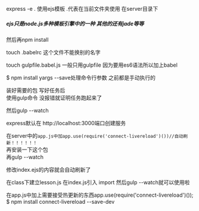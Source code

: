 express -e . 使用ejs模板 .代表在当前文件夹使用 在server目录下<br>
##### ejs只是node.js多种模板引擎中的一种  其他的还有jade等等
然后再npm install<br>

touch .babelrc  这个文件不能换别的名字<br>

touch gulpfile.babel.js  一般只用gulpfile 因为要用es6语法所以加上babel<br>

$ npm install yargs --save处理命令行参数 之前都是手动执行的<br>


装好需要的包 写好任务后<br>
使用gulp命令 没报错就证明任务跑起来了<br>

然后gulp --watch<br>

express默认在 http://localhost:3000端口创建服务<br>

在server中的```app.js中加app.use(require('connect-livereload')())//自动刷新！！！！！！```<br>
再安装一下这个包<br>
再gulp --watch<br>

修改index.ejs的内容就会自动刷新了<br>


在class下建立lesson.js  在index.js引入 import  然后gulp --watch就可以使用啦<br>


在app.js中加上需要接受热更新的东西app.use(require('connect-livereload')());<br>
$ npm install connect-livereload --save-dev<br>
